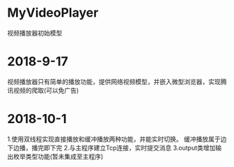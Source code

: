 # MyVideoPlayer
视频播放器初始模型
# 2018-9-17
视频播放器只有简单的播放功能，提供网络视频模型，并嵌入微型浏览器，实现腾讯视频的爬取(可以免广告)
# 2018-10-1
1.使用双线程实现直接播放和缓冲播放两种功能，并能实时切换。
  缓冲播放属于边下边播，播完即下完
2.与主程序建立Tcp连接，实时提交消息
3.output类增加输出枚举类型功能(暂未集成至主程序)  
